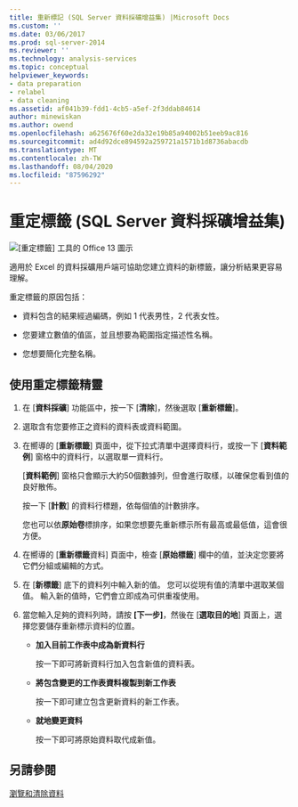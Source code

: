 ```yaml
---
title: 重新標記 (SQL Server 資料採礦增益集) |Microsoft Docs
ms.custom: ''
ms.date: 03/06/2017
ms.prod: sql-server-2014
ms.reviewer: ''
ms.technology: analysis-services
ms.topic: conceptual
helpviewer_keywords:
- data preparation
- relabel
- data cleaning
ms.assetid: af041b39-fdd1-4cb5-a5ef-2f3ddab84614
author: minewiskan
ms.author: owend
ms.openlocfilehash: a625676f60e2da32e19b85a94002b51eeb9ac816
ms.sourcegitcommit: ad4d92dce894592a259721a1571b1d8736abacdb
ms.translationtype: MT
ms.contentlocale: zh-TW
ms.lasthandoff: 08/04/2020
ms.locfileid: "87596292"
---
```

# <a name="relabel-sql-server-data-mining-add-ins"></a>重定標籤 (SQL Server 資料採礦增益集)
  ![[重定標籤] 工具的 Office 13 圖示](media/dm13-relabel.gif "[重定標籤] 工具的 Office 13 圖示")

 適用於 Excel 的資料採礦用戶端可協助您建立資料的新標籤，讓分析結果更容易理解。

 重定標籤的原因包括：

-   資料包含的結果經過編碼，例如 1 代表男性，2 代表女性。

-   您要建立數值的值區，並且想要為範圍指定描述性名稱。

-   您想要簡化完整名稱。

## <a name="using-the-relabel-wizard"></a>使用重定標籤精靈

1.  在 [**資料採礦**] 功能區中，按一下 [**清除**]，然後選取 [**重新標籤**]。

2.  選取含有您要修正之資料的資料表或資料範圍。

3.  在嚮導的 [**重新標籤**] 頁面中，從下拉式清單中選擇資料行，或按一下 [**資料範例**] 窗格中的資料行，以選取單一資料行。

     [**資料範例**] 窗格只會顯示大約50個數據列，但會進行取樣，以確保您看到值的良好散佈。

     按一下 [**計數**] 的資料行標題，依每個值的計數排序。

     您也可以依**原始卷**標排序，如果您想要先重新標示所有最高或最低值，這會很方便。

4.  在嚮導的 [**重新標籤**資料] 頁面中，檢查 [**原始標籤**] 欄中的值，並決定您要將它們分組或編輯的方式。

5.  在 [**新標籤**] 底下的資料列中輸入新的值。 您可以從現有值的清單中選取某個值。 輸入新的值時，它們會立即成為可供重複使用。

6.  當您輸入足夠的資料列時，請按 **[下一步]**，然後在 [**選取目的地**] 頁面上，選擇您要儲存重新標示資料的位置。

    -   **加入目前工作表中成為新資料行**

         按一下即可將新資料行加入包含新值的資料表。

    -   **將包含變更的工作表資料複製到新工作表**

         按一下即可建立包含更新資料的新工作表。

    -   **就地變更資料**

         按一下即可將原始資料取代成新值。

## <a name="see-also"></a>另請參閱
 [瀏覽和清除資料](exploring-and-cleaning-data.md)



